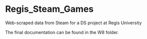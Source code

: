 # Regis_Steam_Games
Web-scraped data from Steam for a DS project at Regis University

The final documentation can be found in the W8 folder.
